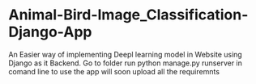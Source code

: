 # Animal-Bird-Image_Classification-Django-App
An Easier way of implementing Deepl learning model in Website using Django as it Backend.
Go to folder run python manage.py runserver in comand line  to use the app
will soon upload all the requiremnts
